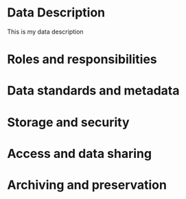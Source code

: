 # Data Description

This is my data description

# Roles and responsibilities
# Data standards and metadata
# Storage and security
# Access and data sharing
# Archiving and preservation

